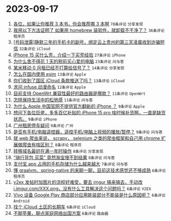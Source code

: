 # 2023-09-17

1. [各位，如果让你推荐 3 本书，你会推荐哪 3 本啊](https://www.v2ex.com/t/974506) `78条评论` `分享发现`
1. [我用以下方法证明了 如果用 homebrew 装软件，就卸载不干净了？](https://www.v2ex.com/t/974517) `36条评论` `程序员`
1. [[号码泄露]静默三年的手机卡的副号，绑定云上贵州的第三天凌晨收到诈骗短信](https://www.v2ex.com/t/974527) `32条评论` `iCloud`
1. [iPhone 15 买什么壳，介绍一下买壳经验](https://www.v2ex.com/t/974514) `27条评论` `iPhone`
1. [为什么舍不得花 1 天的税前买心爱的电脑](https://www.v2ex.com/t/974547) `23条评论` `问与答`
1. [某米移动 0 月租已经不打算给信号了？](https://www.v2ex.com/t/974528) `14条评论` `分享发现`
1. [怎么在国内使用 esim](https://www.v2ex.com/t/974554) `13条评论` `Apple`
1. [你们收到了国区 iCloud 条款推送了吗？](https://www.v2ex.com/t/974512) `13条评论` `iCloud`
1. [求问 infuse 动漫命名](https://www.v2ex.com/t/974507) `12条评论` `Apple`
1. [目前支持 OpenWrt 兼容性最好的路由器是哪款？](https://www.v2ex.com/t/974570) `11条评论` `OpenWrt`
1. [怎样保持生活中的松弛感](https://www.v2ex.com/t/974544) `11条评论` `问与答`
1. [为什么 Apple 中国官网不提供官方翻新的 iPhone ？](https://www.v2ex.com/t/974566) `9条评论` `Apple`
1. [想问下各位巨佬，多多百亿补贴的 iPhone 15 pro 啥时候补货啊，一直是缺货状态。](https://www.v2ex.com/t/974561) `9条评论` `iPhone`
1. [广州租房停车疑问](https://www.v2ex.com/t/974548) `9条评论` `广州`
1. [是否有手机/电脑遥控器，遥控手机/电脑上视频的播放/暂停？](https://www.v2ex.com/t/974540) `9条评论` `问与答`
1. [就 web 爬虫来说， scrapy， selenium 之类的爬虫框架和自己用 chrome 扩展做爬虫有啥区别？](https://www.v2ex.com/t/974592) `8条评论` `程序员`
1. [转移域名最好在满一年时操作](https://www.v2ex.com/t/974536) `8条评论` `分享发现`
1. [“骑行背包 买菜” 竟然淘宝搜不到结果](https://www.v2ex.com/t/974513) `8条评论` `问与答`
1. [支付宝 app 占用的手机存储为什么越来越大](https://www.v2ex.com/t/974522) `7条评论` `问与答`
1. [懂 graalvm、spring-native 的来聊一聊，目前这技术感觉还不够成熟](https://www.v2ex.com/t/974583) `6条评论` `程序员`
1. [v2ex 发帖时加图片的流程好难受，要去 imgur 搞来搞去，手动改 i.imgur.com/XXX.png，没有什么工具解决这个问题吗？](https://www.v2ex.com/t/974580) `6条评论` `V2EX`
1. [Vivo 设备 Google Play 商店部分应用能装部分不能装是什么原因呢？](https://www.v2ex.com/t/974564) `6条评论` `Android`
1. [找个 iCloud 土区的长期车](https://www.v2ex.com/t/974541) `6条评论` `iCloud`
1. [不聊苹果，聊点家庭网络出国方案](https://www.v2ex.com/t/974523) `6条评论` `路由器`
